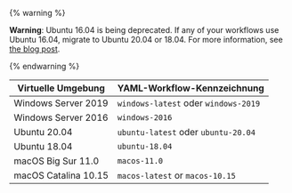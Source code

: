 {% warning %}

**Warning**: Ubuntu 16.04 is being deprecated. If any of your workflows use Ubuntu 16.04, migrate to Ubuntu 20.04 or 18.04. For more information, see [the blog post](https://github.blog/changelog/2021-04-29-github-actions-ubuntu-16-04-lts-virtual-environment-will-be-removed-on-september-20-2021).

{% endwarning %}

| Virtuelle Umgebung   | YAML-Workflow-Kennzeichnung          |
| -------------------- | ------------------------------------ |
| Windows Server 2019  | `windows-latest` oder `windows-2019` |
| Windows Server 2016  | `windows-2016`                       |
| Ubuntu 20.04         | `ubuntu-latest` oder `ubuntu-20.04`  |
| Ubuntu 18.04         | `ubuntu-18.04`                       |
| macOS Big Sur 11.0   | `macos-11.0`                         |
| macOS Catalina 10.15 | `macos-latest` or `macos-10.15`      |
